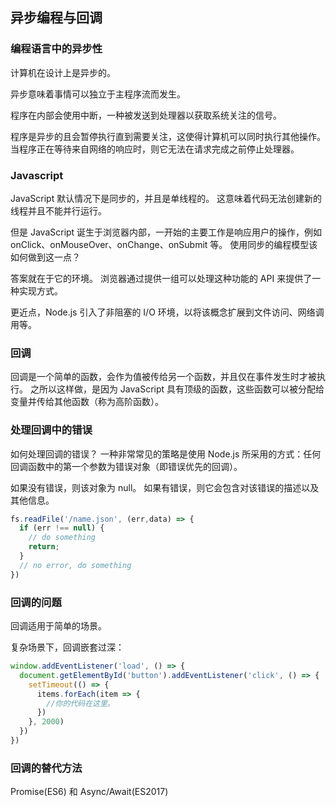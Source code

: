 ## 异步编程与回调

### 编程语言中的异步性

计算机在设计上是异步的。

异步意味着事情可以独立于主程序流而发生。

程序在内部会使用中断，一种被发送到处理器以获取系统关注的信号。

程序是异步的且会暂停执行直到需要关注，这使得计算机可以同时执行其他操作。 当程序正在等待来自网络的响应时，则它无法在请求完成之前停止处理器。

### Javascript

JavaScript 默认情况下是同步的，并且是单线程的。 这意味着代码无法创建新的线程并且不能并行运行。

但是 JavaScript 诞生于浏览器内部，一开始的主要工作是响应用户的操作，例如 onClick、onMouseOver、onChange、onSubmit 等。 使用同步的编程模型该如何做到这一点？

答案就在于它的环境。 浏览器通过提供一组可以处理这种功能的 API 来提供了一种实现方式。

更近点，Node.js 引入了非阻塞的 I/O 环境，以将该概念扩展到文件访问、网络调用等。

### 回调


回调是一个简单的函数，会作为值被传给另一个函数，并且仅在事件发生时才被执行。 之所以这样做，是因为 JavaScript 具有顶级的函数，这些函数可以被分配给变量并传给其他函数（称为高阶函数）。


### 处理回调中的错误

如何处理回调的错误？ 一种非常常见的策略是使用 Node.js 所采用的方式：任何回调函数中的第一个参数为错误对象（即错误优先的回调）。

如果没有错误，则该对象为 null。 如果有错误，则它会包含对该错误的描述以及其他信息。

```javascript
fs.readFile('/name.json', (err,data) => {
  if (err !== null) {
    // do something
    return;
  }
  // no error, do something
})
```

### 回调的问题

回调适用于简单的场景。

复杂场景下，回调嵌套过深：

```javascript
window.addEventListener('load', () => {
  document.getElementById('button').addEventListener('click', () => {
    setTimeout(() => {
      items.forEach(item => {
        //你的代码在这里。
      })
    }, 2000)
  })
})
```

### 回调的替代方法

Promise(ES6) 和 Async/Await(ES2017)